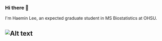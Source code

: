 ### Hi there 👋

I'm Haemin Lee, an expected graduate student in MS Biostatistics at OHSU. 

![Alt text](relative%20path/to/emily-img.jpg?raw=true "Title")
---
